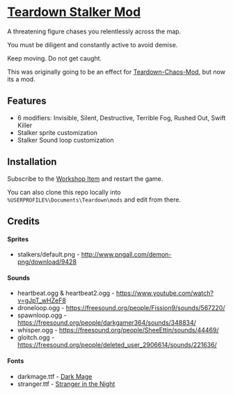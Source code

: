 # [Teardown Stalker Mod](https://steamcommunity.com/sharedfiles/filedetails/?id=2530711171)

A threatening figure chases you relentlessly across the map.

You must be diligent and constantly active to avoid demise.

Keep moving. Do not get caught.

This was originally going to be an effect for [Teardown-Chaos-Mod](https://github.com/NLferdiNL/Teardown-Chaos-Mod), but now its a mod.
## Features
- 6 modifiers: Invisible, Silent, Destructive, Terrible Fog, Rushed Out, Swift Killer
- Stalker sprite customization
- Stalker Sound loop customization

## Installation
Subscribe to the [Workshop Item](https://steamcommunity.com/sharedfiles/filedetails/?id=2530711171) and restart the game.

You can also clone this repo locally into `%USERPROFILE%\Documents\Teardown\mods` and edit from there.

## Credits
#### Sprites
- stalkers/default.png - http://www.pngall.com/demon-png/download/9428
#### Sounds
- heartbeat.ogg & heartbeat2.ogg - https://www.youtube.com/watch?v=gJpT_wHZeF8
- droneloop.ogg - https://freesound.org/people/Fission9/sounds/567220/
- spawnloop.ogg - https://freesound.org/people/darkgamer364/sounds/348834/
- whisper.ogg - https://freesound.org/people/SheeEttin/sounds/44469/
- gloitch.ogg - https://freesound.org/people/deleted_user_2906614/sounds/221636/
#### Fonts
- darkmage.ttf - [Dark Mage](https://dumadistyle.com/downloads/dark-mage-scary-typeface/)
- stranger.ttf - [Stranger in the Night](https://www.dafont.com/stranger-back-in-the-night.font)